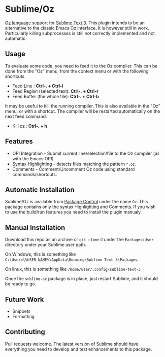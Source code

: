 # Sublime/Oz

[Oz language](http://mozart.github.io/) support for [Sublime Text 3](https://www.sublimetext.com/).
This plugin intends to be an alternative to the classic Emacs Oz interface.
It is however still in work. Particularly killing subprocesses is still not
correctly implemented and not automatic.

## Usage

To evaluate some code, you need to feed it to the Oz compiler.
This can be done from the "Oz" menu, from the context menu or with the following shortcuts.

 * Feed Line : **Ctrl-. + Ctrl-l**
 * Feed Region (selected text): **Ctrl-. + Ctrl-r**
 * Feed Buffer (the whole file): **Ctrl-. + Ctrl-b**

It may be useful to kill the running compiler. This is also available in the "Oz" menu, or with a shortcut.
The compiler will be restarted automatically on the next feed command.

 * Kill oz : **Ctrl-. + h**


## Features

  * OPI Integration - Submit current line/selection/file to the Oz compiler (as with the Emacs OPI).
  * Syntax Highlighting - detects files matching the pattern `*.oz`.
  * Comments - Comment/Uncomment Oz code using standard commands/shortcuts.

## Automatic Installation

Sublime/Oz is available from [Package Control](https://packagecontrol.io/packages/Oz) under the name `Oz`.
This package contains only the syntax Highlighting and Comments. If you wish to
use the build/run features you need to install the plugin manualy.

## Manual Installation

Download this repo as an archive or `git clone` it under the `Packages\User` directory under your Sublime user path.

On Windows, this is something like `C:\Users\%USER_NAME%\AppData\Roaming\Sublime Text 3\Packages`.

On linux, this is something like `/home/user/.config/sublime-text-3`

Once the `sublime-oz` package is in place, just restart Sublime, and it should be ready to go.

## Future Work

  * Snippets
  * Formatting

## Contributing

Pull requests welcome. The latest version of Sublime should have everything you need to develop and test enhancements to this package.
